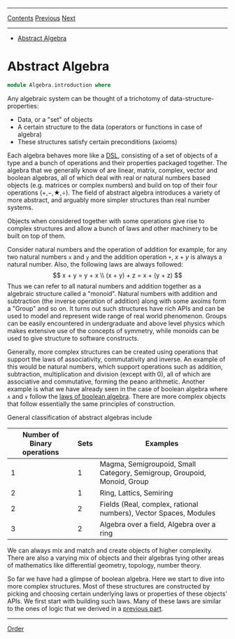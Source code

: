 ****
[Contents](contents.html)
[Previous](Logic.decidability.html)
[Next](Algebra.order.html)

<!-- START doctoc generated TOC please keep comment here to allow auto update -->
<!-- DON'T EDIT THIS SECTION, INSTEAD RE-RUN doctoc TO UPDATE -->
****

- [Abstract Algebra](#abstract-algebra)

<!-- END doctoc generated TOC please keep comment here to allow auto update -->


# Abstract Algebra

```agda
module Algebra.introduction where
```

Any algebraic system can be thought of a trichotomy of data-structure-properties:

- Data, or a "set" of objects
- A certain structure to the data (operators or functions in case of algebra)
- These structures satisfy certain preconditions (axioms)

Each algebra behaves more like a [DSL](https://en.wikipedia.org/wiki/Domain-specific_language), consisting of a set of objects of a type and a bunch of operations and their properties packaged together. The algebra that we generally know of are linear, matrix, complex, vector and boolean algebras, all of which deal with real or natural numbers based objects (e.g. matrices or complex numbers) and build on top of their four operations (+,−,★,÷). The field of abstract algebra introduces a variety of more abstract, and arguably more simpler structures than real number systems.

Objects when considered together with some operations give rise to complex structures and allow a bunch of laws and other machinery to be built on top of them.

Consider natural numbers and the operation of addition for example, for any two natural numbers `x` and `y` and the addition operation `+`, $x + y$ is always a natural number. Also, the following laws are always followed:
$$
x + y = y + x \\
(x + y) + z = x + (y + z)
$$
Thus we can refer to all natural numbers and addition together as a algebraic structure called a "monoid". Natural numbers with addition and subtraction (the inverse operation of addition) along with some axoims form a "Group" and so on. It turns out such structures have rich APIs and can be used to model and represent wide range of real world phenomenon. Groups can be easily encountered in undergraduate and above level physics which makes extensive use of the concepts of symmetry, while monoids can be used to give structure to software constructs.

Generally, more complex structures can be created using operations that support the laws of associativity, commutativity and inverse. An example of this would be natural numbers, which support operations such as addition, subtraction, multiplication and division (except with 0), all of which are associative and commutative, forming the peano arithmetic. Another example is what we have already seen in the case of boolean algebra where `∧` and `∨` follow the [laws of boolean algebra](./Logic.laws.html). There are more complex objects that follow essentially the same principles of construction.

General classification of abstract algebras include

| Number of Binary operations | Sets | Examples                                                                |
| --------------------------- | ---- | ----------------------------------------------------------------------- |
| 1                           | 1    | Magma, Semigroupoid, Small Category, Semigroup, Groupoid, Monoid, Group |
| 2                           | 1    | Ring, Lattics, Semiring                                                 |
| 2                           | 2    | Fields (Real, complex, rational numbers), Vector Spaces, Modules        |
| 3                           | 2    | Algebra over a field, Algebra over a ring                               |

We can always mix and match and create objects of higher complexity. There are also a varying mix of objects and their algebras tying other areas of mathematics like differential geometry, topology, number theory.

So far we have had a glimpse of boolean algebra. Here we start to dive into more complex structures. Most of these structures are constructed by picking and choosing certain underlying laws or properties of these objects' APIs. We first start with building such laws. Many of these laws are similar to the ones of logic that we derived in a [previous part](./Logic.laws.html/#operations).

****
[Order](./Algebra.order.html)
